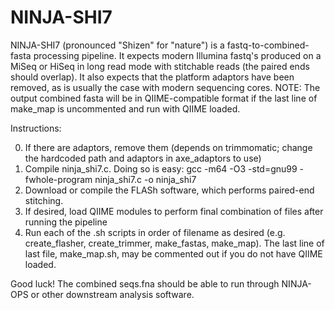 # NINJA-SHI7
NINJA-SHI7 (pronounced "Shizen" for "nature") is a fastq-to-combined-fasta processing pipeline. It expects modern Illumina fastq's produced on a MiSeq or HiSeq in long read mode with stitchable reads (the paired ends should overlap). It also expects that the platform adaptors have been removed, as is usually the case with modern sequencing cores. 
NOTE: The output combined fasta will be in QIIME-compatible format if the last line of make_map is uncommented and run with QIIME loaded.

Instructions: 


0. If there are adaptors, remove them (depends on trimmomatic; change the hardcoded path and adaptors in axe_adaptors to use)
1. Compile ninja_shi7.c. Doing so is easy: gcc -m64 -O3 -std=gnu99 -fwhole-program ninja_shi7.c -o ninja_shi7
2. Download or compile the FLASh software, which performs paired-end stitching. 
3. If desired, load QIIME modules to perform final combination of files after running the pipeline
4. Run each of the .sh scripts in order of filename as desired (e.g. create_flasher, create_trimmer, make_fastas, make_map). The last line of last file, make_map.sh, may be commented out if you do not have QIIME loaded.


Good luck! The combined seqs.fna should be able to run through NINJA-OPS or other downstream analysis software. 
